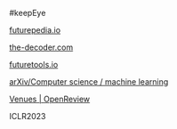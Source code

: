 #keepEye 

[futurepedia.io](https://www.futurepedia.io/news?time=All+Time&sort=New)

[the-decoder.com](https://the-decoder.com/)

[futuretools.io](https://www.futuretools.io/)

[arXiv/Computer science / machine learning](https://arxiv.org/list/cs.LG/recent)

[Venues | OpenReview](https://openreview.net/)

ICLR2023